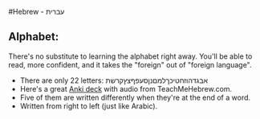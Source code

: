 #Hebrew - עברית

## Alphabet:

There's no substitute to learning the alphabet right away. You'll be able to read, more confident, and it takes the "foreign" out of "foreign language".

* There are only 22 letters: אבגדהוזחטיכךלמםנןסעפףצץקרשת
* Here's a great [Anki deck](https://ankiweb.net/shared/info/504358078) with audio from TeachMeHebrew.com.
* Five of them are written differently when they're at the end of a word.
* Written from right to left (just like Arabic).

